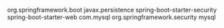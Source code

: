org.springframework.boot
javax.persistence
spring-boot-starter-security
spring-boot-starter-web
com.mysql
org.springframework.security
mysql
